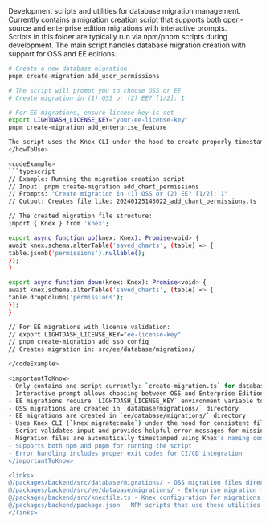 <summary>
Development scripts and utilities for database migration management. Currently contains a migration creation script that supports both open-source and enterprise edition migrations with interactive prompts.
</summary>

<howToUse>
Scripts in this folder are typically run via npm/pnpm scripts during development. The main script handles database migration creation with support for OSS and EE editions.

```bash
# Create a new database migration
pnpm create-migration add_user_permissions

# The script will prompt you to choose OSS or EE
# Create migration in (1) OSS or (2) EE? [1/2]: 1

# For EE migrations, ensure license key is set
export LIGHTDASH_LICENSE_KEY="your-ee-license-key"
pnpm create-migration add_enterprise_feature

The script uses the Knex CLI under the hood to create properly timestamped migration files in the correct directory.
</howToUse>

<codeExample>
```typescript
// Example: Running the migration creation script
// Input: pnpm create-migration add_chart_permissions
// Prompts: "Create migration in (1) OSS or (2) EE? [1/2]: 1"
// Output: Creates file like: 20240125143022_add_chart_permissions.ts

// The created migration file structure:
import { Knex } from 'knex';

export async function up(knex: Knex): Promise<void> {
await knex.schema.alterTable('saved_charts', (table) => {
table.jsonb('permissions').nullable();
});
}

export async function down(knex: Knex): Promise<void> {
await knex.schema.alterTable('saved_charts', (table) => {
table.dropColumn('permissions');
});
}

// For EE migrations with license validation:
// export LIGHTDASH_LICENSE_KEY="ee-license-key"
// pnpm create-migration add_sso_config
// Creates migration in: src/ee/database/migrations/

</codeExample>

<importantToKnow>
- Only contains one script currently: `create-migration.ts` for database migration management
- Interactive prompt allows choosing between OSS and Enterprise Edition migrations
- EE migrations require `LIGHTDASH_LICENSE_KEY` environment variable to be set
- OSS migrations are created in `database/migrations/` directory
- EE migrations are created in `ee/database/migrations/` directory
- Uses Knex CLI (`knex migrate:make`) under the hood for consistent file naming
- Script validates input and provides helpful error messages for missing parameters
- Migration files are automatically timestamped using Knex's naming convention
- Supports both npm and pnpm for running the script
- Error handling includes proper exit codes for CI/CD integration
</importantToKnow>

<links>
@/packages/backend/src/database/migrations/ - OSS migration files directory
@/packages/backend/src/ee/database/migrations/ - Enterprise migration files directory
@/packages/backend/src/knexfile.ts - Knex configuration for migrations
@/packages/backend/package.json - NPM scripts that use these utilities
</links>
